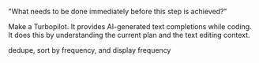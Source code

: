"What needs to be done immediately before this step is achieved?"

Make a Turbopilot. It provides AI-generated text completions while coding. It does this by understanding the current plan and the text editing context.

dedupe, sort by frequency, and display frequency
